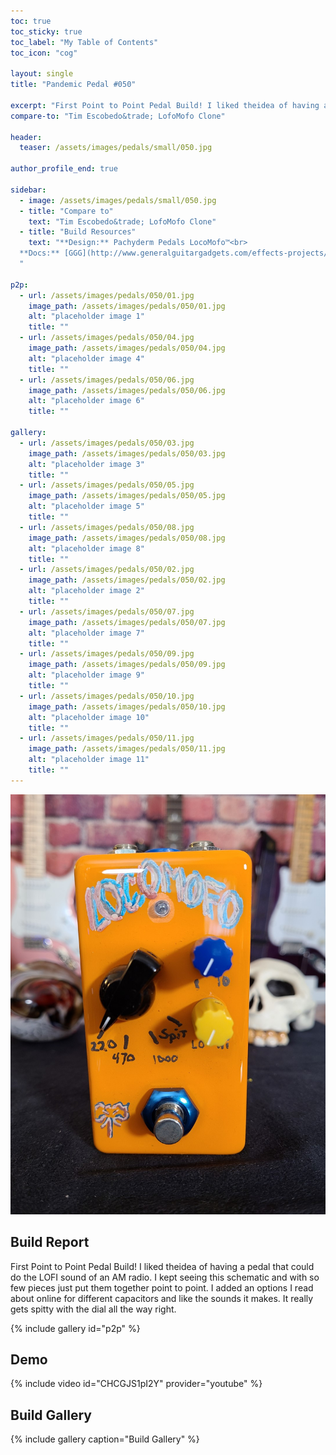 ```yaml
---
toc: true
toc_sticky: true
toc_label: "My Table of Contents"
toc_icon: "cog"

layout: single
title: "Pandemic Pedal #050"

excerpt: "First Point to Point Pedal Build! I liked theidea of having a pedal that could do the LOFI sound of an AM radio. I kept seeing this schematic and with so few pieces just put them together point to point. I added an options I read about online for different capacitors and like the sounds it makes. It really gets spitty dial all the way right."
compare-to: "Tim Escobedo&trade; LofoMofo Clone"

header:
  teaser: /assets/images/pedals/small/050.jpg

author_profile_end: true

sidebar:
  - image: /assets/images/pedals/small/050.jpg
  - title: "Compare to"
    text: "Tim Escobedo&trade; LofoMofo Clone"
  - title: "Build Resources"
    text: "**Design:** Pachyderm Pedals LocoMofo™<br>
  **Docs:** [GGG](http://www.generalguitargadgets.com/effects-projects/filters-other/lofo/)
  "

p2p:
  - url: /assets/images/pedals/050/01.jpg
    image_path: /assets/images/pedals/050/01.jpg
    alt: "placeholder image 1"
    title: ""
  - url: /assets/images/pedals/050/04.jpg
    image_path: /assets/images/pedals/050/04.jpg
    alt: "placeholder image 4"
    title: ""
  - url: /assets/images/pedals/050/06.jpg
    image_path: /assets/images/pedals/050/06.jpg
    alt: "placeholder image 6"
    title: ""

gallery:
  - url: /assets/images/pedals/050/03.jpg
    image_path: /assets/images/pedals/050/03.jpg
    alt: "placeholder image 3"
    title: ""
  - url: /assets/images/pedals/050/05.jpg
    image_path: /assets/images/pedals/050/05.jpg
    alt: "placeholder image 5"
    title: ""
  - url: /assets/images/pedals/050/08.jpg
    image_path: /assets/images/pedals/050/08.jpg
    alt: "placeholder image 8"
    title: ""
  - url: /assets/images/pedals/050/02.jpg
    image_path: /assets/images/pedals/050/02.jpg
    alt: "placeholder image 2"
    title: ""
  - url: /assets/images/pedals/050/07.jpg
    image_path: /assets/images/pedals/050/07.jpg
    alt: "placeholder image 7"
    title: ""
  - url: /assets/images/pedals/050/09.jpg
    image_path: /assets/images/pedals/050/09.jpg
    alt: "placeholder image 9"
    title: ""
  - url: /assets/images/pedals/050/10.jpg
    image_path: /assets/images/pedals/050/10.jpg
    alt: "placeholder image 10"
    title: ""
  - url: /assets/images/pedals/050/11.jpg
    image_path: /assets/images/pedals/050/11.jpg
    alt: "placeholder image 11"
    title: ""
---
```


![header](/assets/images/pedals/050.jpg)

## Build Report ##

First Point to Point Pedal Build! I liked theidea of having a pedal that could do the LOFI sound of an AM radio. I kept seeing this schematic and with so few pieces just put them together point to point. I added an options I read about online for different capacitors and like the sounds it makes. It really gets spitty with the dial all the way right.

{% include gallery id="p2p" %}

## Demo ##

{% include video id="CHCGJS1pI2Y" provider="youtube" %}

## Build Gallery ##
{% include gallery caption="Build Gallery" %}